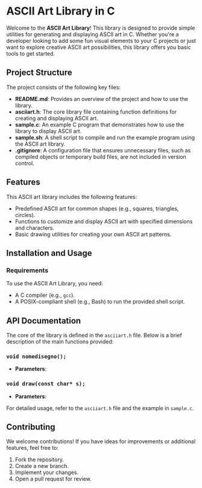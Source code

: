 # ASCII Art Library in C

Welcome to the **ASCII Art Library**! This library is designed to provide simple utilities for generating and displaying ASCII art in C. Whether you're a developer looking to add some fun visual elements to your C projects or just want to explore creative ASCII art possibilities, this library offers you basic tools to get started.

## Project Structure

The project consists of the following key files:

- **README.md**: Provides an overview of the project and how to use the library.
- **asciiart.h**: The core library file containing function definitions for creating and displaying ASCII art.
- **sample.c**: An example C program that demonstrates how to use the library to display ASCII art.
- **sample.sh**: A shell script to compile and run the example program using the ASCII art library.
- **.gitignore**: A configuration file that ensures unnecessary files, such as compiled objects or temporary build files, are not included in version control.

## Features

This ASCII art library includes the following features:
- Predefined ASCII art for common shapes (e.g., squares, triangles, circles).
- Functions to customize and display ASCII art with specified dimensions and characters.
- Basic drawing utilities for creating your own ASCII art patterns.
## Installation and Usage

### Requirements

To use the ASCII Art Library, you need:
- A C compiler (e.g., `gcc`).
- A POSIX-compliant shell (e.g., Bash) to run the provided shell script.


## API Documentation

The core of the library is defined in the `asciiart.h` file. Below is a brief description of the main functions provided:

### `void nomedisegno();`
- **Parameters**:


### `void draw(const char* s);`
- **Parameters**:



For detailed usage, refer to the `asciiart.h` file and the example in `sample.c`.

## Contributing

We welcome contributions! If you have ideas for improvements or additional features, feel free to:
1. Fork the repository.
2. Create a new branch.
3. Implement your changes.
4. Open a pull request for review.